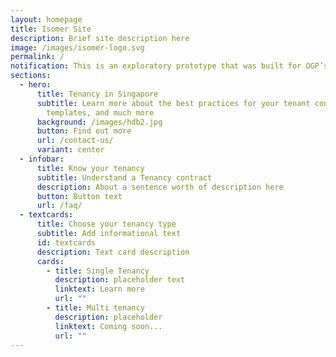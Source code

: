```yaml
---
layout: homepage
title: Isomer Site
description: Brief site description here
image: /images/isomer-logo.svg
permalink: /
notification: This is an exploratory prototype that was built for OGP’s Hack for Public Good
sections:
  - hero:
      title: Tenancy in Singapore
      subtitle: Learn more about the best practices for your tenant contract, reuse
        templates, and much more
      background: /images/hdb2.jpg
      button: Find out more
      url: /contact-us/
      variant: center
  - infobar:
      title: Know your tenancy
      subtitle: Understand a Tenancy contract
      description: About a sentence worth of description here
      button: Button text
      url: /faq/
  - textcards:
      title: Choose your tenancy type
      subtitle: Add informational text
      id: textcards
      description: Text card description
      cards:
        - title: Single Tenancy
          description: placeholder text
          linktext: Learn more
          url: ""
        - title: Multi tenancy
          description: placeholder
          linktext: Coming soon...
          url: ""
---
```

